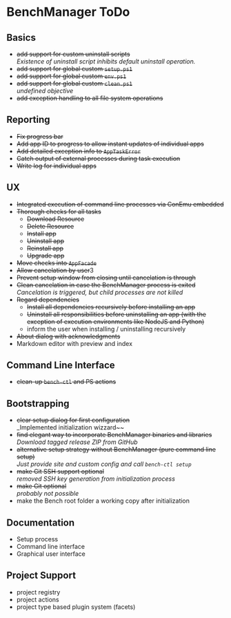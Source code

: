 # BenchManager ToDo

## Basics

* ~~add support for custom uninstall scripts~~  
  _Existence of uninstall script inhibits default uninstall operation._
* ~~add support for global custom `setup.ps1`~~
* ~~add support for global custom `env.ps1`~~
* ~~add support for global custom `clean.ps1`~~  
  _undefined objective_
* ~~add exception handling to all file system operations~~

## Reporting

* ~~Fix progress bar~~
* ~~Add app ID to progress to allow instant updates of individual apps~~
* ~~Add detailed exception info to `AppTaskError`~~
* ~~Catch output of external processes during task execution~~
* ~~Write log for individual apps~~

## UX

* ~~Integrated execution of command line processes via ConEmu embedded~~
* ~~Thorough checks for all tasks~~
	+ ~~Download Resource~~
	+ ~~Delete Resource~~
	+ ~~Install app~~
	+ ~~Uninstall app~~
	+ ~~Reinstall app~~
	+ ~~Upgrade app~~
* ~~Move checks into `AppFacade`~~
* ~~Allow cancelation by user~~3
* ~~Prevent setup window from closing until cancelation is through~~
* ~~Clean cancelation in case the BenchManager process is exited~~  
  _Cancelation is triggered, but child processes are not killed_
* ~~Regard dependencies~~
	+ ~~Install all dependencies recursively before installing an app~~
	+ ~~Uninstall all responsibilities before uninstalling an app
	  (with the exception of execution environments like NodeJS and Python)~~
	+ inform the user when installing / uninstalling recursively
* ~~About dialog with acknowledgments~~
* Markdown editor with preview and index

## Command Line Interface

* ~~clean-up `bench-ctl` and PS actions~~

## Bootstrapping

* ~~clear setup dialog for first configuration~~  
  _Implemented initialization wizzard~~
* ~~find elegant way to incorporate BenchManager binaries and libraries~~  
  _Download tagged release ZIP from GitHub_
* ~~alternative setup strategy without BenchManager (pure command line setup)~~  
  _Just provide site and custom config and call `bench-ctl setup`_
* ~~make Git SSH support optional~~  
  _removed SSH key generation from initialization process_
* ~~make Git optional~~  
  _probably not possible_
* make the Bench root folder a working copy after initialization

## Documentation

* Setup process
* Command line interface
* Graphical user interface

## Project Support

* project registry
* project actions
* project type based plugin system (facets)